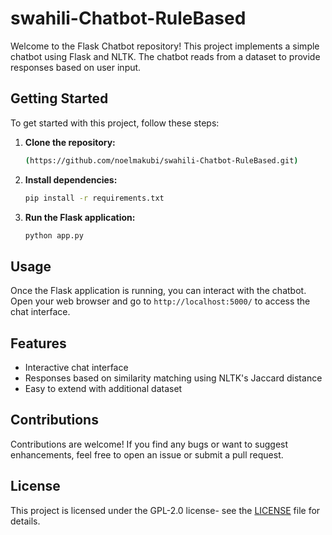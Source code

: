 # swahili-Chatbot-RuleBased

Welcome to the Flask Chatbot repository! This project implements a simple chatbot using Flask and NLTK. The chatbot reads from a dataset to provide responses based on user input.

## Getting Started

To get started with this project, follow these steps:

1. **Clone the repository:**
    ```bash
   (https://github.com/noelmakubi/swahili-Chatbot-RuleBased.git)
    ```

2. **Install dependencies:**
    ```bash
    pip install -r requirements.txt
    ```

3. **Run the Flask application:**
    ```bash
    python app.py
    ```

## Usage

Once the Flask application is running, you can interact with the chatbot. Open your web browser and go to `http://localhost:5000/` to access the chat interface.

## Features

- Interactive chat interface
- Responses based on similarity matching using NLTK's Jaccard distance
- Easy to extend with additional dataset

## Contributions

Contributions are welcome! If you find any bugs or want to suggest enhancements, feel free to open an issue or submit a pull request.

## License

This project is licensed under the GPL-2.0 license- see the [LICENSE](LICENSE) file for details.
